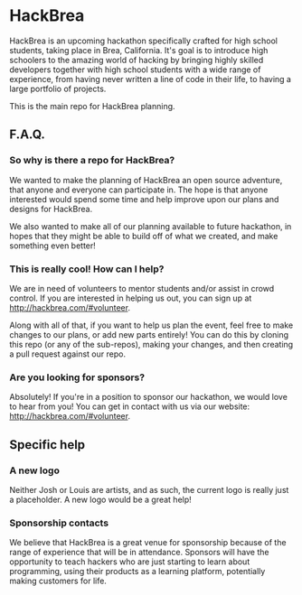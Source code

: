 # HackBrea
HackBrea is an upcoming hackathon specifically crafted for high school students, taking place in Brea, California. It's goal is to introduce high schoolers to the amazing world of hacking by bringing highly skilled developers together with high school students with a wide range of experience, from having never written a line of code in their life, to having a large portfolio of projects. 

This is the main repo for HackBrea planning.

## F.A.Q.
### So why is there a repo for HackBrea?
We wanted to make the planning of HackBrea an open source adventure, that anyone and everyone can participate in.  The hope is that anyone interested would spend some time and help improve upon our plans and designs for HackBrea.

We also wanted to make all of our planning available to future hackathon, in hopes that they might be able to build off of what we created, and make something even better!

### This is really cool! How can I help?
We are in need of volunteers to mentor students and/or assist in crowd control. If you are interested in helping us out, you can sign up at http://hackbrea.com/#volunteer.

Along with all of that, if you want to help us plan the event, feel free to make changes to our plans, or add new parts entirely! You can do this by cloning this repo (or any of the sub-repos), making your changes, and then creating a pull request against our repo.

### Are you looking for sponsors?
Absolutely! If you're in a position to sponsor our hackathon, we would love to hear from you! You can get in contact with us via our website: http://hackbrea.com/#volunteer.

## Specific help
### A new logo
Neither Josh or Louis are artists, and as such, the current logo is really just a placeholder. A new logo would be a great help!
### Sponsorship contacts
We believe that HackBrea is a great venue for sponsorship because of the range of experience that will be in attendance. Sponsors will have the opportunity to teach hackers who are just starting to learn about programming, using their products as a learning platform, potentially making customers for life.
